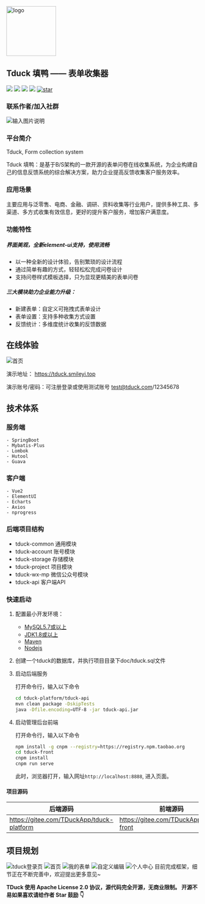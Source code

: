 <p></p>
<p></p>
<p align="left">
  <img alt="logo" src="https://images.gitee.com/uploads/images/2021/0120/114533_b7f16f5b_1674451.png" width="130" style="margin-bottom: 0px;">
</p>
<h2 align="left">Tduck 填鸭 —— 表单收集器</h2>

![ ](https://img.shields.io/:license-apache-blue.svg)
![ ](https://img.shields.io/badge/JDK-1.8+-red.svg)
![ ](https://img.shields.io/badge/BY-SpringBoot-green)
![ ](https://img.shields.io/badge/front-vue%2Belement--ui-blue)
[![star](https://gitee.com/TDuckApp/tduck-platform/badge/star.svg?theme=white)](https://gitee.com/TDuckApp/tduck-platform/stargazers)
### 联系作者/加入社群
![输入图片说明](https://images.gitee.com/uploads/images/2021/0323/090541_43ee5972_1674451.png "微信截图_20210323090340.png")

### 平台简介

Tduck,  Form collection system

Tduck 填鸭：是基于B/S架构的一款开源的表单问卷在线收集系统，为企业构建自己的信息反馈系统的综合解决方案，助力企业提高反馈收集客户服务效率。


### 应用场景

主要应用与泛零售、电商、金融、调研、资料收集等行业用户，提供多种工具、多渠道、多方式收集有效信息，更好的提升客户服务，增加客户满意度。


### 功能特性
##### 界面美观，全新element-ui支持，使用流畅
- 以一种全新的设计体验，告别繁琐的设计流程
- 通过简单有趣的方式，轻轻松松完成问卷设计
- 支持问卷样式模板选择，只为显现更精美的表单问卷

##### 三大模块助力企业能力升级：
- 新建表单：自定义可拖拽式表单设计
- 表单设置：支持多种收集方式设置
- 反馈统计：多维度统计收集的反馈数据


## 在线体验
![首页](https://images.gitee.com/uploads/images/2021/0120/121740_1fcdc627_1674451.png "屏幕截图.png")

演示地址：
 https://tduck.smileyi.top

演示账号/密码：可注册登录或使用测试账号  test@tduck.com/12345678

## 技术体系

### 服务端


```
- SpringBoot 
- Mybatis-Plus
- Lombok
- Hutool
- Guava
```


### 客户端

```
- Vue2
- ElementUI
- Echarts
- Axios
- nprogress
```



### 后端项目结构

-  tduck-common 通用模块
-  tduck-account 账号模块
-  tduck-storage 存储模块
-  tduck-project 项目模块
-  tduck-wx-mp  微信公众号模块
-  tduck-api 客户端API



### 快速启动

1. 配置最小开发环境：

   * [MySQL5.7或以上](https://dev.mysql.com/downloads/mysql/)
   * [JDK1.8或以上](http://www.oracle.com/technetwork/java/javase/overview/index.html)
   * [Maven](https://maven.apache.org/download.cgi)
   * [Nodejs](https://nodejs.org/en/download/)

2. 创建一个tduck的数据库，并执行项目目录下doc/tduck.sql文件

3. 启动后端服务

   打开命令行，输入以下命令

   ```bash
   cd tduck-platform/tduck-api
   mvn clean package -DskipTests
   java -Dfile.encoding=UTF-8 -jar tduck-api.jar
   ```

4. 启动管理后台前端

   打开命令行，输入以下命令

   ```bash
   npm install -g cnpm --registry=https://registry.npm.taobao.org
   cd tduck-front
   cnpm install
   cnpm run serve
   ```

   此时，浏览器打开，输入网址`http://localhost:8888`, 进入页面。


#### 项目源码

|   后端源码  |   前端源码  |
|--- | --- |
|  https://gitee.com/TDuckApp/tduck-platform   |  https://gitee.com/TDuckApp/tduck-front   |

## 项目规划
![tduck登录页](https://images.gitee.com/uploads/images/2021/0112/124009_1573a7c5_1674451.png "屏幕截图.png")
![首页](https://images.gitee.com/uploads/images/2021/0112/124033_27eb486e_1674451.png "屏幕截图.png")
![我的表单](https://images.gitee.com/uploads/images/2021/0112/124102_c1615270_1674451.png "屏幕截图.png")
![自定义编辑](https://images.gitee.com/uploads/images/2021/0112/124136_db03b4ce_1674451.png "屏幕截图.png")
![个人中心](https://images.gitee.com/uploads/images/2021/0308/141425_b5cf7846_1674451.png "微信截图_20210308141340.png")
目前完成框架，细节正在不断完善中，欢迎提出更多意见~


**TDuck 使用 Apache License 2.0 协议，源代码完全开源，无商业限制。 
开源不易如果喜欢请给作者 Star 鼓励 👇**
